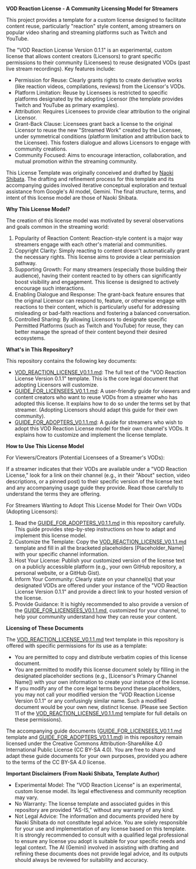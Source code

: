 **VOD Reaction License \- A Community Licensing Model for Streamers**

This project provides a template for a custom license designed to facilitate content reuse, particularly "reaction" style content, among streamers on popular video sharing and streaming platforms such as Twitch and YouTube.

The "VOD Reaction License Version 0.1.1" is an experimental, custom license that allows content creators (Licensors) to grant specific permissions to their community (Licensees) to reuse designated VODs (past live stream recordings). Key features include:

* Permission for Reuse: Clearly grants rights to create derivative works (like reaction videos, compilations, reviews) from the Licensor's VODs.  
* Platform Limitation: Reuse by Licensees is restricted to specific platforms designated by the adopting Licensor (the template provides Twitch and YouTube as primary examples).  
* Attribution: Requires Licensees to provide clear attribution to the original Licensor.  
* Grant-Back Clause: Licensees grant back a license to the original Licensor to reuse the new "Streamed Work" created by the Licensee, under symmetrical conditions (platform limitation and attribution back to the Licensee). This fosters dialogue and allows Licensors to engage with community creations.  
* Community Focused: Aims to encourage interaction, collaboration, and mutual promotion within the streaming community.

This License Template was originally conceived and drafted by [Naoki Shibata](https://github.com/shibatch/). The drafting and refinement process for this template and its accompanying guides involved iterative conceptual exploration and textual assistance from Google's AI model, Gemini. The final structure, terms, and intent of this license model are those of Naoki Shibata.

**Why This License Model?**

The creation of this license model was motivated by several observations and goals common in the streaming world:

1. Popularity of Reaction Content: Reaction-style content is a major way streamers engage with each other's material and communities.  
2. Copyright Clarity: Simply reacting to content doesn't automatically grant the necessary rights. This license aims to provide a clear permission pathway.  
3. Supporting Growth: For many streamers (especially those building their audience), having their content reacted to by others can significantly boost visibility and engagement. This license is designed to actively encourage such interactions.  
4. Enabling Dialogue and Response: The grant-back feature ensures that the original Licensor can respond to, feature, or otherwise engage with reactions to their content, which is particularly useful for addressing misleading or bad-faith reactions and fostering a balanced conversation.  
5. Controlled Sharing: By allowing Licensors to designate specific Permitted Platforms (such as Twitch and YouTube) for reuse, they can better manage the spread of their content beyond their desired ecosystems.

**What's in This Repository?**

This repository contains the following key documents:

* [VOD\_REACTION\_LICENSE\_V0.1.1.md](https://github.com/shibatch/grantback/blob/main/VOD_REACTION_LICENSE_V0.1.1.md): The full text of the "VOD Reaction License Version 0.1.1" template. This is the core legal document that adopting Licensors will customize.  
* [GUIDE\_FOR\_LICENSEES\_V0.1.1.md](https://github.com/shibatch/grantback/blob/main/GUIDE_FOR_LICENSEES_V0.1.1.md): A user-friendly guide for viewers and content creators who want to reuse VODs from a streamer who has adopted this license. It explains how to do so under the terms set by that streamer. (Adopting Licensors should adapt this guide for their own community).  
* [GUIDE\_FOR\_ADOPTERS\_V0.1.1.md](https://github.com/shibatch/grantback/blob/main/GUIDE_FOR_ADOPTERS_V0.1.1.md): A guide for streamers who wish to adopt this VOD Reaction License model for their own channel's VODs. It explains how to customize and implement the license template.

**How to Use This License Model**

For Viewers/Creators (Potential Licensees of a Streamer's VODs):

If a streamer indicates that their VODs are available under a "VOD Reaction License," look for a link on their channel (e.g., in their "About" section, video descriptions, or a pinned post) to their specific version of the license text and any accompanying usage guide they provide. Read those carefully to understand the terms they are offering.

For Streamers Wanting to Adopt This License Model for Their Own VODs (Adopting Licensors):

1. Read the [GUIDE\_FOR\_ADOPTERS\_V0.1.1.md](https://github.com/shibatch/grantback/blob/main/GUIDE_FOR_ADOPTERS_V0.1.1.md) in this repository carefully. This guide provides step-by-step instructions on how to adapt and implement this license model.  
2. Customize the Template: Copy the [VOD\_REACTION\_LICENSE\_V0.1.1.md](https://github.com/shibatch/grantback/blob/main/VOD_REACTION_LICENSE_V0.1.1.md) template and fill in all the bracketed placeholders \[Placeholder\_Name\] with your specific channel information.  
3. Host Your License: Publish your customized version of the license text on a publicly accessible platform (e.g., your own GitHub repository, a personal website, or a GitHub Gist).  
4. Inform Your Community: Clearly state on your channel(s) that your designated VODs are offered under your instance of the "VOD Reaction License Version 0.1.1" and provide a direct link to your hosted version of the license.  
5. Provide Guidance: It is highly recommended to also provide a version of the [GUIDE\_FOR\_LICENSEES\_V0.1.1.md](https://github.com/shibatch/grantback/blob/main/GUIDE_FOR_LICENSEES_V0.1.1.md), customized for your channel, to help your community understand how they can reuse your content.

**Licensing of These Documents**

The [VOD\_REACTION\_LICENSE\_V0.1.1.md](https://github.com/shibatch/grantback/blob/main/VOD_REACTION_LICENSE_V0.1.1.md) text template in this repository is offered with specific permissions for its use as a template:

* You are permitted to copy and distribute verbatim copies of this license document.  
* You are permitted to modify this license document solely by filling in the designated placeholder sections (e.g., \[Licensor's Primary Channel Name\]) with your own information to create your instance of the license.  
* If you modify any of the core legal terms beyond these placeholders, you may not call your modified version the "VOD Reaction License Version 0.1.1" or any confusingly similar name. Such a modified document would be your own new, distinct license. (Please see Section 11 of the [VOD\_REACTION\_LICENSE\_V0.1.1.md](https://github.com/shibatch/grantback/blob/main/VOD_REACTION_LICENSE_V0.1.1.md) template for full details on these permissions).

The accompanying guide documents ([GUIDE\_FOR\_LICENSEES\_V0.1.1.md](https://github.com/shibatch/grantback/blob/main/GUIDE_FOR_LICENSEES_V0.1.1.md) template and [GUIDE\_FOR\_ADOPTERS\_V0.1.1.md](https://github.com/shibatch/grantback/blob/main/GUIDE_FOR_ADOPTERS_V0.1.1.md)) in this repository remain licensed under the Creative Commons Attribution-ShareAlike 4.0 International Public License (CC BY-SA 4.0). You are free to share and adapt these guide documents for your own purposes, provided you adhere to the terms of the CC BY-SA 4.0 license.

**Important Disclaimers (From Naoki Shibata, Template Author)**

* Experimental Model: The "VOD Reaction License" is an experimental, custom license model. Its legal effectiveness and community reception may vary.  
* No Warranty: The license template and associated guides in this repository are provided "AS-IS," without any warranty of any kind.  
* Not Legal Advice: The information and documents provided here by Naoki Shibata do not constitute legal advice. You are solely responsible for your use and implementation of any license based on this template. It is strongly recommended to consult with a qualified legal professional to ensure any license you adopt is suitable for your specific needs and legal context. The AI (Gemini) involved in assisting with drafting and refining these documents does not provide legal advice, and its outputs should always be reviewed for suitability and accuracy.

